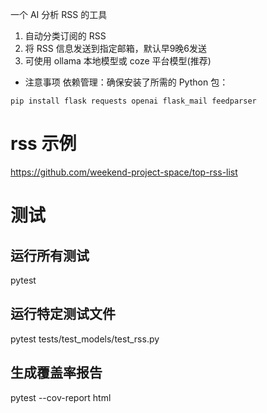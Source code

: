 一个 AI 分析 RSS 的工具

1. 自动分类订阅的 RSS
2. 将 RSS 信息发送到指定邮箱，默认早9晚6发送
3. 可使用 ollama 本地模型或 coze 平台模型(推荐)

* 注意事项
依赖管理：确保安装了所需的 Python 包：

`pip install flask requests openai flask_mail feedparser`

# rss 示例
https://github.com/weekend-project-space/top-rss-list

# 测试
## 运行所有测试
pytest

## 运行特定测试文件
pytest tests/test_models/test_rss.py

## 生成覆盖率报告
pytest --cov-report html